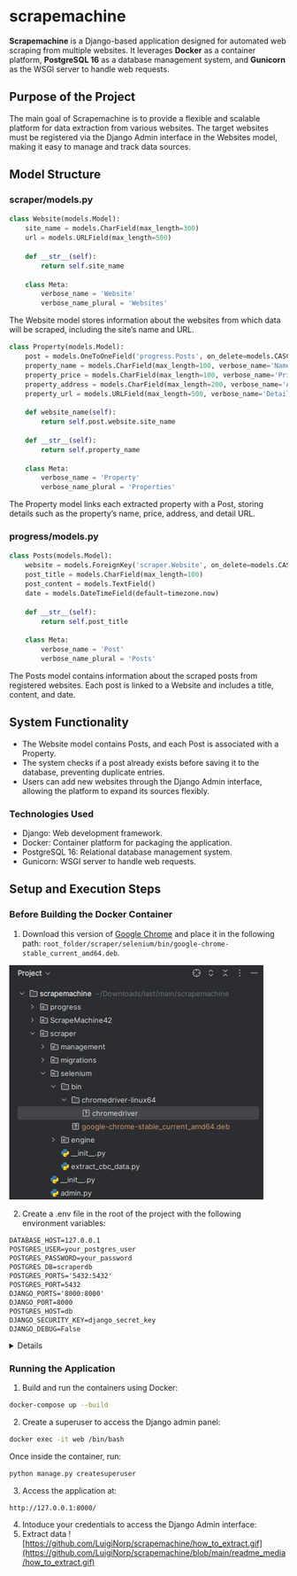 # scrapemachine
**Scrapemachine** is a Django-based application designed for automated web scraping from multiple websites. It leverages **Docker** as a container platform, **PostgreSQL 16** as a database management system, and **Gunicorn** as the WSGI server to handle web requests.

## Purpose of the Project

The main goal of Scrapemachine is to provide a flexible and scalable platform for data extraction from various websites. The target websites must be registered via the Django Admin interface in the Websites model, making it easy to manage and track data sources.

## Model Structure

### scraper/models.py
```python
class Website(models.Model):
    site_name = models.CharField(max_length=300)
    url = models.URLField(max_length=500)

    def __str__(self):
        return self.site_name

    class Meta:
        verbose_name = 'Website'
        verbose_name_plural = 'Websites'
```
The Website model stores information about the websites from which data will be scraped, including the site’s name and URL.
```python
class Property(models.Model):
    post = models.OneToOneField('progress.Posts', on_delete=models.CASCADE)
    property_name = models.CharField(max_length=100, verbose_name='Name')
    property_price = models.CharField(max_length=100, verbose_name='Price')
    property_address = models.CharField(max_length=200, verbose_name='Address')
    property_url = models.URLField(max_length=500, verbose_name='Detail URL')

    def website_name(self):
        return self.post.website.site_name

    def __str__(self):
        return self.property_name

    class Meta:
        verbose_name = 'Property'
        verbose_name_plural = 'Properties'
```
The Property model links each extracted property with a Post, storing details such as the property’s name, price, address, and detail URL.

### progress/models.py
```python
class Posts(models.Model):
    website = models.ForeignKey('scraper.Website', on_delete=models.CASCADE)
    post_title = models.CharField(max_length=100)
    post_content = models.TextField()
    date = models.DateTimeField(default=timezone.now)

    def __str__(self):
        return self.post_title

    class Meta:
        verbose_name = 'Post'
        verbose_name_plural = 'Posts'
```
The Posts model contains information about the scraped posts from registered websites. Each post is linked to a Website and includes a title, content, and date.

## System Functionality

- The Website model contains Posts, and each Post is associated with a Property.
- The system checks if a post already exists before saving it to the database, preventing duplicate entries.
- Users can add new websites through the Django Admin interface, allowing the platform to expand its sources flexibly.

### Technologies Used

- Django: Web development framework.
- Docker: Container platform for packaging the application.
- PostgreSQL 16: Relational database management system.
- Gunicorn: WSGI server to handle web requests.

## Setup and Execution Steps

### Before Building the Docker Container

1. Download this version of [Google Chrome](https://drive.google.com/file/d/1rz7OJAoFAw8rzs5f683Pv19B43lvwHaV/view?usp=sharing) and place it in the following path: `root_folder/scraper/selenium/bin/google-chrome-stable_current_amd64.deb`.

![img.png](readme_media/img.png)

2. Create a .env file in the root of the project with the following environment variables:

```text
DATABASE_HOST=127.0.0.1
POSTGRES_USER=your_postgres_user
POSTGRES_PASSWORD=your_password
POSTGRES_DB=scraperdb
POSTGRES_PORTS='5432:5432'
POSTGRES_PORT=5432
DJANGO_PORTS='8000:8000'
DJANGO_PORT=8000
POSTGRES_HOST=db
DJANGO_SECURITY_KEY=django_secret_key
DJANGO_DEBUG=False
```
<details>
#### Django and PostgreSQL Configurations in `settings.py`

In the `settings.py` file, database configurations are managed using the environment variables:

```python
DATABASES = {
    "default": {
        "ENGINE": "django.db.backends.postgresql_psycopg2",
        "NAME": os.getenv('POSTGRES_DB'),
        "USER": os.getenv('POSTGRES_USER'),
        "PASSWORD": os.getenv('POSTGRES_PASSWORD'),
        "HOST": os.getenv('POSTGRES_HOST'),
        "PORT": os.getenv('POSTGRES_PORT'),
        "ATOMIC_REQUESTS": False,
    }
}
```
#### This is Docker Current Configuration

In the `docker-compose.yml` file, the database is configured as follows:

```yaml
db:
  image: postgres:16-alpine
  healthcheck:
    test: ["CMD-SHELL", "pg_isready -U ${POSTGRES_USER}"]
    interval: 5s
    timeout: 5s
    retries: 5
  volumes:
    - postgres_data:/var/lib/postgresql/data
  restart: always
  environment:
    - DATABASE_HOST=${DATABASE_HOST}
    - POSTGRES_USER=${POSTGRES_USER}
    - POSTGRES_PASSWORD=${POSTGRES_PASSWORD}
    - POSTGRES_DB=${POSTGRES_DB}
  ports:
    - ${POSTGRES_PORTS}```
```
</details>

### Running the Application

1. Build and run the containers using Docker:
```bash
docker-compose up --build
```
2. Create a superuser to access the Django admin panel:
```bash
docker exec -it web /bin/bash
```
Once inside the container, run:
```bash
python manage.py createsuperuser
```
3. Access the application at:
```text
http://127.0.0.1:8000/
```
4. Intoduce your credentials to access the Django Admin interface:
5. Extract data
![https://github.com/LuigiNorp/scrapemachine/how_to_extract.gif](https://github.com/LuigiNorp/scrapemachine/blob/main/readme_media/how_to_extract.gif)
